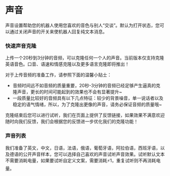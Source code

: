 # 声音

声音设置帮助您的机器人使用您喜欢的音色与别人“交谈”。默认为打开状态，您可以通过关闭声音的开关来使机器人回复纯文本消息。

### 快速声音克隆

上传一个20秒到3分钟的音频，可以克隆任何一个人的声音。当前版本仅支持克隆英语音色。口音、语速和情感克隆以及更多语言克隆即将推出！

对于上传音频的准备工作，请参照下面的温馨小贴士：

* 音频时间远不如音频的质量重要，20秒-3分钟的音频已经足够产生逼真的克隆声音，更长的时间可能起到的效果也不会有显著提升\~
* 一段质量比较好的音频具有以下几点特征：较少的背景噪音，单一说话者以及稳定的语气情绪，所以，为了克隆出更像的声音，请务必保证音频的质量哦\~

克隆结束后您可以进行试听，我们在页面上提供了反馈链接，如果效果不满意欢迎随时向我们反馈，我们会根据您的反馈进一步优化我们的克隆功能！

### 声音列表

我们准备了英文，中文，日语，法语，俄语，葡萄牙语，阿拉伯语，西班牙语，以及德语的公开声音样本，您可以选择自己喜欢的声音试听声音效果。试听默认文本不需要消耗电量，如果要试听自定义文案，需要消耗⚡️1，重复试听则不再消耗电量。

